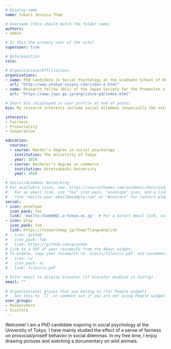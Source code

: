 ```yaml
---
# Display name
name: Yukari Jessica Tham

# Username (this should match the folder name)
authors:
- admin

# Is this the primary user of the site?
superuser: true

# Role/position
role:  

# Organizations/Affiliations
organizations:
- name: PhD Candidate in Social Psychology at the Graduate School of Humanities and Sociology at the University of Tokyo.
  url: "http://www.utokyo-socpsy.com/index-e.html"
- name: Research fellow (DC1) of the Japan Society for the Promotion of Science.
  url: "https://www.jsps.go.jp/english/e-pd/index.html"

# Short bio (displayed in user profile at end of posts)
bio: My research interests include social dilemmas (especially the volunteer's dilemma) and a sense of fairness.

interests:
- Fairness
- Prosociality
- Cooperation

education:
  courses:
  - course: Master's degree in social psychology
    institution: The University of Tokyo
    year: 2020
  - course: Bachelor’s degree in commerce
    institution: Hitotsubashi University
    year: 2018

# Social/Academic Networking
# For available icons, see: https://sourcethemes.com/academic/docs/widgets/#icons
#   For an email link, use "fas" icon pack, "envelope" icon, and a link in the
#   form "mailto:your-email@example.com" or "#contact" for contact widget.
social:
- icon: envelope
  icon_pack: fas
  link: 'mailto:tham09@l.u-tokyo.ac.jp'  # For a direct email link, use "mailto:test@example.org".
- icon: play
  icon_pack: fas
  link: https://researchmap.jp/tham/?lang=english
# - icon: github
#   icon_pack: fab
#   link: https://github.com/gcushen
# Link to a PDF of your resume/CV from the About widget.
# To enable, copy your resume/CV to `static/files/cv.pdf` and uncomment the lines below.  
# - icon: cv
#   icon_pack: ai
#   link: files/cv.pdf

# Enter email to display Gravatar (if Gravatar enabled in Config)
email: ""
  
# Organizational groups that you belong to (for People widget)
#   Set this to `[]` or comment out if you are not using People widget.  
user_groups:
- Researchers
- Visitors
---
```


Welcome! I am a PhD candidate majoring in social psychology at the University of Tokyo. I have mainly studied the effect of a sense of fairness on prosocial/proself behavior in social dilemmas. In my free time, I enjoy drawing pictures and watching a documentary on wild animals.
